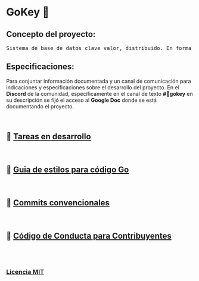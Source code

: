 # GoKey 🔑

## Concepto del proyecto:

<pre>
Sistema de base de datos clave valor, distribuido. En forma de cache en memoria.
</pre>

## Especificaciones:

Para conjuntar información documentada y un canal de comunicación para indicaciones y especificaciones sobre el desarrollo del proyecto. En el **Discord** de la comunidad, específicamente en el canal de texto **#🔑gokey** en su descripción se fijó el acceso al **Google Doc** donde se está documentando el proyecto.

<br>

## 🔗 [Tareas en desarrollo](https://github.com/gophers-latam/GoKey/projects/1)

<br>

## 🔗 [Guia de estilos para código Go](./docs/styles-go.MD)

<br>

## 🔗 [Commits convencionales](./docs/conv-commits.md)

<br>

## 🔗 [Código de Conducta para Contribuyentes](./docs/CODE_OF_CONDUCT.md)

<br><br>

### [Licencia MIT](./LICENSE)
